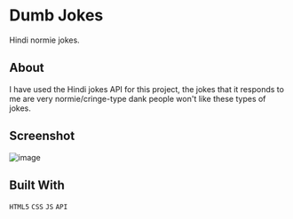 # Dumb Jokes 
Hindi normie jokes.

## About
I have used the Hindi jokes API for this project, the jokes that it responds to me are very normie/cringe-type dank people won't like these types of jokes.

## Screenshot
![image](https://github.com/Vidya4sure/Dumb-Jokes/assets/123371804/184a59d1-b3e7-4882-bf1a-de56ab991671)

## Built With
`HTML5` `CSS` `JS` `API`
